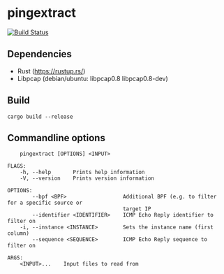 # pingextract
[![Build Status](https://travis-ci.org/Woutifier/pingextract.svg?branch=master)](https://travis-ci.org/Woutifier/pingextract)

## Dependencies
- Rust (https://rustup.rs/)
- Libpcap (debian/ubuntu: libpcap0.8 libpcap0.8-dev)

## Build
```
cargo build --release
```

## Commandline options
```USAGE:
    pingextract [OPTIONS] <INPUT>

FLAGS:
    -h, --help       Prints help information
    -V, --version    Prints version information

OPTIONS:
        --bpf <BPF>                  Additional BPF (e.g. to filter for a specific source or
                                     target IP
        --identifier <IDENTIFIER>    ICMP Echo Reply identifier to filter on
    -i, --instance <INSTANCE>        Sets the instance name (first column)
        --sequence <SEQUENCE>        ICMP Echo Reply sequence to filter on

ARGS:
    <INPUT>...    Input files to read from
```
